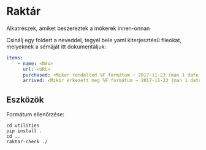# Raktár

Alkatrészek, amiket beszereztek a mókerek innen-onnan

Csinálj egy foldert a neveddel, tegyél bele yaml kiterjesztésű fileokat,
melyeknek a sémáját itt dokumentáljuk:

```yaml
items:
    - name: <Név>
      url: <URL>
      purchased: <Mikor rendelted %F formátum ~ 2017-11-23 (man 1 date)>
      arrived: <Mikor érkezett meg %F formátum ~ 2017-11-23 (man 1 date)>
```


## Eszközök

Formátum ellenőrzése:

```
cd utilities
pip install .
cd ..
raktar-check ./
```
